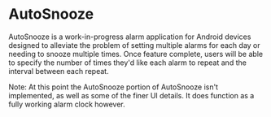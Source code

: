 # AutoSnooze

AutoSnooze is a work-in-progress alarm application for Android devices designed to alleviate the problem of setting multiple alarms for each day or needing to snooze multiple times. Once feature complete, users will be able to specify the number of times they'd like each alarm to repeat and the interval between each repeat. 

Note: At this point the AutoSnooze portion of AutoSnooze isn't implemented, as well as some of the finer UI details. It does function as a fully working alarm clock however.
